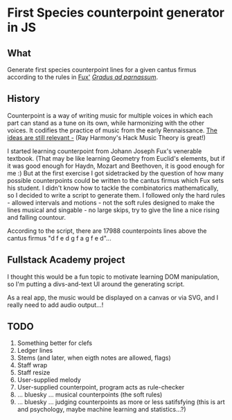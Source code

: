 First Species counterpoint generator in JS
==========================================

## What

Generate first species counterpoint lines for a given cantus firmus according to the rules in [Fux'](https://en.wikipedia.org/wiki/Johann_Joseph_Fux) [_Gradus ad parnassum_](https://books.wwnorton.com/books/detail.aspx?id=17569).

## History

Counterpoint is a way of writing music for multiple voices in which each part can stand as a tune on its own, while harmonizing with the other voices. It codifies the practice of music from the early Rennaissance. [The ideas are still relevant -](https://www.youtube.com/watch?v=PI631Vq3qn4) (Ray Harmony's Hack Music Theory is great!)

I started learning counterpoint from Johann Joseph Fux's venerable textbook. (That may be like learning Geometry from Euclid's elements, but if it was good enough for Haydn, Mozart and Beethoven, it is good enough for me :) But at the first exercise I got sidetracked by the question of how many possible counterpoints could be written to the cantus firmus which Fux sets his student. I didn't know how to tackle the combinatorics mathematically, so I decided to write a script to generate them. I followed only the hard rules - allowed intervals and motions - not the soft rules designed to make the lines musical and singable - no large skips, try to give the line a nice rising and falling countour.

According to the script, there are 17988 counterpoints lines above the cantus firmus "d f e d g f a g f e d"...

## Fullstack Academy project

I thought this would be a fun topic to motivate learning DOM manipulation, so I'm putting a divs-and-text UI around the generating script.

As a real app, the music would be displayed on a canvas or via SVG, and I really need to add audio output...!

## TODO

1. Something better for clefs
2. Ledger lines
3. Stems (and later, when eigth notes are allowed, flags)
4. Staff wrap
5. Staff resize
6. User-supplied melody
7. User-supplied counterpoint, program acts as rule-checker
8. ... bluesky ... musical counterpoints (the soft rules)
9. ... bluesky ... judging counterpoints as more or less satifsfying (this is art and psychology, maybe machine learning and statistics...?)
